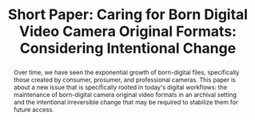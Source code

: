 ---
abstract: 'Over time, we have seen the exponential growth of born-digital files, specifically
  those created by consumer, prosumer, and professional cameras. This paper is about
  a new issue that is specifically rooted in today''s digital workflows: the maintenance
  of born-digital camera original video formats in an archival setting and the intentional
  irreversible change that may be required to stabilize them for future access.'
creators:
- Sanchez, Crystal
date: null
document_url: https://az659834.vo.msecnd.net/eventsairwesteuprod/production-inconference-public/0d2b5c6e8ee64c8b82356214e60c1032
grand_parent: iPRES
institutions:
- Smithsonian Institution
keywords:
- born digital; file-based; video production
landing_page_url: null
language: eng
layout: publication
license: CC-BY 4.0 International
notes_url: null
parent: iPRES 2022
publication_type: short paper
size: null
slides_url: null
source_name: iPRES
title: 'Short Paper: Caring for Born Digital Video Camera Original Formats: Considering
  Intentional Change'
year: 2022
---